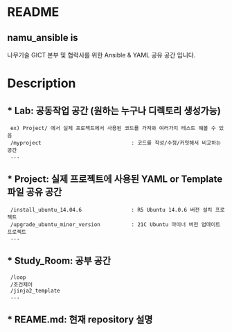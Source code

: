 # README

## namu_ansible is 
나무기술 GICT 본부 및 협력사를 위한 Ansible &amp; YAML 공유 공간 입니다. 

# Description 
## * Lab: 공동작업 공간 (원하는 누구나 디렉토리 생성가능)
     ex) Project/ 에서 실제 프로젝트에서 사용된 코드를 가져와 여러가지 테스트 해볼 수 있음
     /myproject                             : 코드를 작성/수정/커밋해서 비교하는 공간
     ...
     
## * Project: 실제 프로젝트에 사용된 YAML or Template 파일 공유 공간
     /install_ubuntu_14.04.6                : R5 Ubuntu 14.0.6 버전 설치 프로젝트
     /upgrade_ubuntu_minor_version          : 21C Ubuntu 마이너 버전 업데이트 프로젝트
     ...
     
## * Study_Room: 공부 공간 
     /loop
     /조건제어
     /jinja2_template
     ...
     
## * REAME.md: 현재 repository 설명
